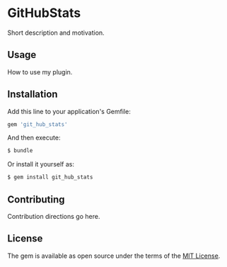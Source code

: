 # GitHubStats
Short description and motivation.

## Usage
How to use my plugin.

## Installation
Add this line to your application's Gemfile:

```ruby
gem 'git_hub_stats'
```

And then execute:
```bash
$ bundle
```

Or install it yourself as:
```bash
$ gem install git_hub_stats
```

## Contributing
Contribution directions go here.

## License
The gem is available as open source under the terms of the [MIT License](http://opensource.org/licenses/MIT).

